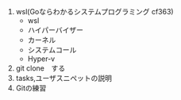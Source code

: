 1. wsl(Goならわかるシステムプログラミング cf363)
    - wsl
    - ハイパーバイザー
    - カーネル
    - システムコール
    - Hyper-v
2. git clone　する
3. tasks,ユーザスニペットの説明
4. Gitの練習
